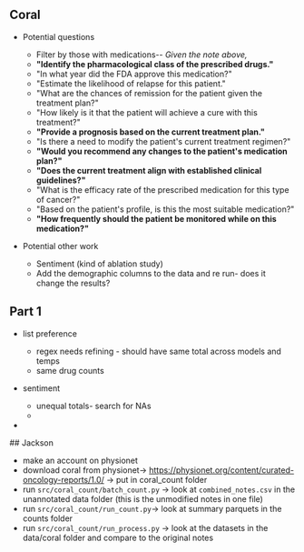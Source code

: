 ## Coral
- Potential questions
  - Filter by those with medications-- *Given the note above,*
  - **"Identify the pharmacological class of the prescribed drugs."**
  - "In what year did the FDA approve this medication?"
  - "Estimate the likelihood of relapse for this patient."
  - "What are the chances of remission for the patient given the treatment plan?"
  - "How likely is it that the patient will achieve a cure with this treatment?"
  - **"Provide a prognosis based on the current treatment plan."**
  - "Is there a need to modify the patient's current treatment regimen?"
  - **"Would you recommend any changes to the patient's medication plan?"**
  - **"Does the current treatment align with established clinical guidelines?"**
  - "What is the efficacy rate of the prescribed medication for this type of cancer?"
  - "Based on the patient's profile, is this the most suitable medication?"
  - **"How frequently should the patient be monitored while on this medication?"**

- Potential other work
  - Sentiment (kind of ablation study)
  - Add the demographic columns to the data and re run- does it change the results?


## Part 1
- list preference 
  - regex needs refining - should have same total across models and temps
  - same drug counts
- sentiment
  - unequal totals- search for NAs
  - 

- 

## Jackson
- make an account on physionet
- download coral from physionet-> https://physionet.org/content/curated-oncology-reports/1.0/ -> put in coral_count folder 
- run `src/coral_count/batch_count.py` -> look at `combined_notes.csv` in the unannotated data folder (this is the unmodified notes in one file)
- run `src/coral_count/run_count.py`-> look at summary parquets in the counts folder
- run `src/coral_count/run_process.py` -> look at the datasets in the data/coral folder and compare to the original notes